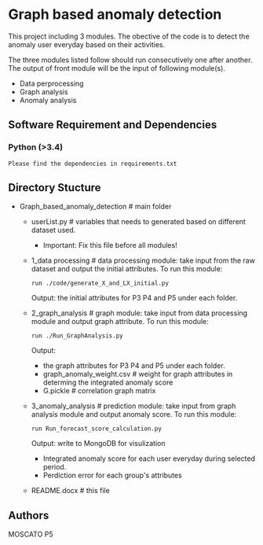# Graph based anomaly detection

This project including 3 modules.  The obective of the code is to detect the anomaly user everyday based on their activities.

The three modules listed follow should run consecutively one after another. The output of front module will be the input of following module(s).

* Data perprocessing
* Graph analysis
* Anomaly analysis


## Software Requirement and Dependencies
### Python (>3.4)
```
Please find the dependencies in requirements.txt
```

## Directory Stucture 
* Graph_based_anomaly_detection # main folder 
  - userList.py # variables that needs to generated based on different dataset used.
    - Important: Fix this file before all modules!
  - 1_data processing # data processing module: take input from the raw dataset and output the initial attributes. To run this module:
    ```
    run ./code/generate_X_and_LX_initial.py 
    ```
    Output: the initial attributes for P3 P4 and P5 under each folder.

  - 2_graph_analysis # graph module: take input from data processing module and output graph attribute. To run this module:
    ```
    run ./Run_GraphAnalysis.py 
    ```
    Output: 
    - the graph attributes for P3 P4 and P5 under each folder.
    - graph_anomaly_weight.csv # weight for graph attributes in determing the integrated anomaly score
    - G.pickle # correlation graph matrix
  
  - 3_anomaly_analysis  # prediction module: take input from graph analysis module and output anomaly score. To run this module:
    ```
    run Run_forecast_score_calculation.py
    ```
    Output: write to MongoDB for visulization
    - Integrated anomaly score for each user everyday during selected period.
    - Perdiction error for each group's attributes
  - README.docx # this file

## Authors

MOSCATO P5



